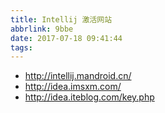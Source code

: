 ```yaml
---
title: Intellij 激活网站
abbrlink: 9bbe
date: 2017-07-18 09:41:44
tags:
---
```


- http://intellij.mandroid.cn/
- http://idea.imsxm.com/
- http://idea.iteblog.com/key.php